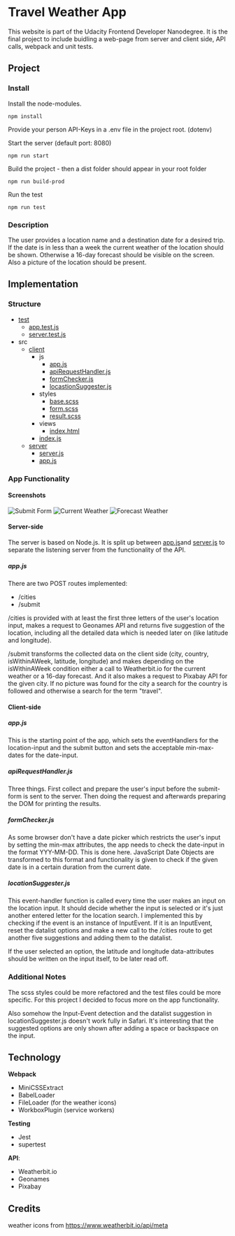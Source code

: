 # Travel Weather App

This website is part of the Udacity Frontend Developer Nanodegree. It is the final project to include buidling a web-page from server and client side, API calls, webpack and unit tests.

## Project

### Install

Install the node-modules.

```
npm install
```

Provide your person API-Keys in a .env file in the project root. (dotenv) 

Start the server (default port: 8080)

```
npm run start
```

Build the project - then a dist folder should appear in your root folder

```
npm run build-prod
```

Run the test
```
npm run test
```

### Description

The user provides a location name and a destination date for a desired trip. If the date is in less than a week the current weather of the location should be shown. Otherwise a 16-day forecast should be visible on the screen. Also a picture of the location should be present.

## Implementation

### Structure

- [test](https://github.com/SteveOverSea/TravelApp/tree/master/__test__)
  - [app.test.js](https://github.com/SteveOverSea/TravelApp/tree/master/__test__/app.test.js)
  - [server.test.js](https://github.com/SteveOverSea/TravelApp/tree/master/__test__/server.test.js)
- src
  - [client](https://github.com/SteveOverSea/TravelApp/tree/master/src/client)
    - js
      - [app.js](https://github.com/SteveOverSea/TravelApp/tree/master/src/client/js/app.js)
      - [apiRequestHandler.js](https://github.com/SteveOverSea/TravelApp/tree/master/src/client/js/apiRequestHandler.js)
      - [formChecker.js](https://github.com/SteveOverSea/TravelApp/tree/master/src/client/js/formChecker.js)
      - [locastionSuggester.js](https://github.com/SteveOverSea/TravelApp/tree/master/src/client/js/locationSuggester.js)
    - styles
      - [base.scss](https://github.com/SteveOverSea/TravelApp/tree/master/src/client/styles/base.scss)
      - [form.scss](https://github.com/SteveOverSea/TravelApp/tree/master/src/client/styles/form.scss)
      - [result.scss](https://github.com/SteveOverSea/TravelApp/tree/master/src/client/styles/result.scss)
    - views
      - [index.html](https://github.com/SteveOverSea/TravelApp/tree/master/src/client/views/index.html)
    - [index.js](https://github.com/SteveOverSea/TravelApp/tree/master/src/client/index.js)
  - [server](https://github.com/SteveOverSea/TravelApp/tree/master/src/server)
    - [server.js](https://github.com/SteveOverSea/TravelApp/tree/master/src/server/server.js)
    - [app.js](https://github.com/SteveOverSea/TravelApp/tree/master/src/server/server.js)

### App Functionality

#### Screenshots

![Submit Form](https://i.ibb.co/TrRvPpV/Screenshot-2021-04-29-at-09-25-44.png)
![Current Weather](https://i.ibb.co/4jS3D9J/Screenshot-2021-04-29-at-09-26-05.png)
![Forecast Weather](https://i.ibb.co/98nmDK7/Screenshot-2021-04-29-at-09-26-30.png)

#### Server-side

The server is based on Node.js. It is split up between [app.js](https://github.com/SteveOverSea/TravelApp/tree/master/src/server/server.js)and [server.js](https://github.com/SteveOverSea/TravelApp/tree/master/src/server/server.js) to separate the listening server from the functionality of the API.

##### app.js

There are two POST routes implemented:
- /cities
- /submit

/cities is provided with at least the first three letters of the user's location input, makes a request to Geonames API and returns five suggestion of the location, including all the detailed data which is needed later on (like latitude and longitude).

/submit transforms the collected data on the client side (city, country, isWithinAWeek, latitude, longitude) and makes depending on the isWithinAWeek condition either a call to Weatherbit.io for the current weather or a 16-day forecast. And it also makes a request to Pixabay API for the given city. If no picture was found for the city a search for the country is followed and otherwise a search for the term "travel".

#### Client-side

##### app.js

This is the starting point of the app, which sets the eventHandlers for the location-input and the submit button and sets the acceptable min-max-dates for the date-input.

##### apiRequestHandler.js

Three things. First collect and prepare the user's input before the submit-form is sent to the server. Then doing the request and afterwards preparing the DOM for printing the results.

##### formChecker.js

As some browser don't have a date picker which restricts the user's input by setting the min-max attributes, the app needs to check the date-input in the format YYY-MM-DD. This is done here. JavaScript Date Objects are transformed to this format and functionality is given to check if the given date is in a certain duration from the current date.

##### locationSuggester.js

This event-handler function is called every time the user makes an input on the location input. It should decide whether the input is selected or it's just another entered letter for the location search. I implemented this by checking if the event is an instance of InputEvent. If it is an InputEvent, reset the datalist options and make a new call to the /cities route to get another five suggestions and adding them to the datalist. 

If the user selected an option, the latitude and longitude data-attributes should be written on the input itself, to be later read off.

### Additional Notes

The scss styles could be more refactored and the test files could be more specific. For this project I decided to focus more on the app functionality.

Also somehow the Input-Event detection and the datalist suggestion in locationSuggester.js doesn't work fully in Safari. It's interesting that the suggested options are only shown after adding a space or backspace on the input.

## Technology

**Webpack**
- MiniCSSExtract
- BabelLoader
- FileLoader (for the weather icons)
- WorkboxPlugin (service workers)

**Testing**
- Jest
- supertest

**API**:
- Weatherbit.io
- Geonames
- Pixabay

## Credits

weather icons from https://www.weatherbit.io/api/meta
